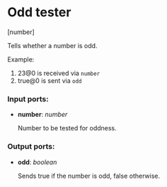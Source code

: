 # Odd tester

[number]

Tells whether a number is odd.

Example:

1. 23@0 is received via `number`
2. true@0 is sent via `odd`

### Input ports:

* __number__: _number_

    Number to be tested for oddness.



### Output ports:

* __odd__: _boolean_

    Sends true if the number is odd, false otherwise.



